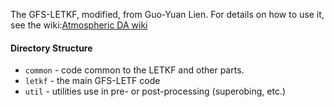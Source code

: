 The GFS-LETKF, modified, from Guo-Yuan Lien. For details on how to use it, see the wiki:[Atmospheric DA wiki](../../../wiki/Atmosphere-DA)

#### Directory Structure
* `common` - code common to the LETKF and other parts.
* `letkf` - the main GFS-LETF code
* `util` - utilities use in pre- or post-processing (superobing, etc.)